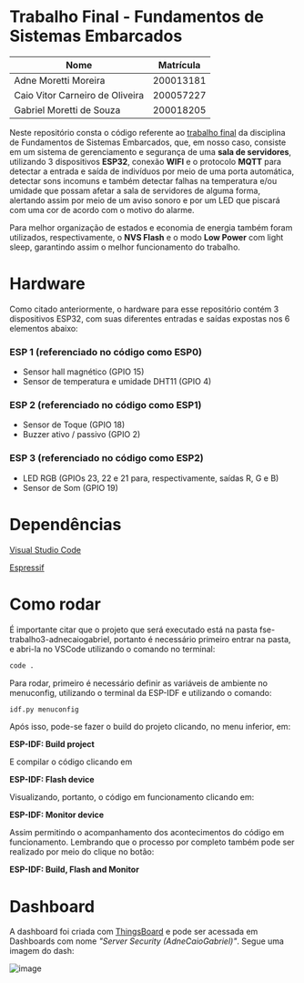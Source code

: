 # Trabalho Final - Fundamentos de Sistemas Embarcados

| Nome | Matrícula |
| ------------- | ------------- |
| Adne Moretti Moreira  | 200013181  |
| Caio Vitor Carneiro de Oliveira | 200057227 |
| Gabriel Moretti de Souza  |  200018205 |

Neste repositório consta o código referente ao [trabalho final](https://gitlab.com/fse_fga/trabalhos-2023_1/trabalho-3-2023-1) da disciplina de Fundamentos de Sistemas Embarcados, que, em nosso caso, consiste em um sistema de gerenciamento e segurança de uma **sala de servidores**, utilizando 3 dispositivos **ESP32**, conexão **WIFI** e o protocolo **MQTT** para detectar a entrada e saída de indivíduos por meio de uma porta automática, detectar sons incomuns e também detectar falhas na temperatura e/ou umidade que possam afetar a sala de servidores de alguma forma, alertando assim por meio de um aviso sonoro e por um LED que piscará com uma cor de acordo com o motivo do alarme.

Para melhor organização de estados e economia de energia também foram utilizados, respectivamente, o **NVS Flash** e o modo **Low Power** com light sleep, garantindo assim o melhor funcionamento do trabalho.

# Hardware

Como citado anteriormente, o hardware para esse repositório contém 3 dispositivos ESP32, com suas diferentes entradas e saídas expostas nos 6 elementos abaixo:

### ESP 1 (referenciado no código como ESP0)

- Sensor hall magnético (GPIO 15)
- Sensor de temperatura e umidade DHT11 (GPIO 4)

### ESP 2 (referenciado no código como ESP1)

- Sensor de Toque (GPIO 18)
- Buzzer ativo / passivo (GPIO 2)

### ESP 3 (referenciado no código como ESP2)

- LED RGB (GPIOs 23, 22 e 21 para, respectivamente, saídas R, G e B)
- Sensor de Som (GPIO 19)

# Dependências

[Visual Studio Code](https://code.visualstudio.com/)

[Espressif](https://www.espressif.com/)

# Como rodar

É importante citar que o projeto que será executado está na pasta fse-trabalho3-adnecaiogabriel, portanto é necessário primeiro entrar na pasta, e abri-la no VSCode utilizando o comando no terminal:

```bash
code .                                                                                                                              
```

Para rodar, primeiro é necessário definir as variáveis de ambiente no menuconfig, utilizando o terminal da ESP-IDF e utilizando o comando:

```bash
idf.py menuconfig                                                                                                                               
```

Após isso, pode-se fazer o build do projeto clicando, no menu inferior, em: 

**ESP-IDF: Build project**

E compilar o código clicando em

**ESP-IDF: Flash device**

Visualizando, portanto, o código em funcionamento clicando em:

**ESP-IDF: Monitor device**

Assim permitindo o acompanhamento dos acontecimentos do código em funcionamento. Lembrando que o processo por completo também pode ser realizado por meio do clique no botão:

**ESP-IDF: Build, Flash and Monitor**

# Dashboard

A dashboard foi criada com [ThingsBoard](https://thingsboard.io/) e pode ser acessada em Dashboards com nome *"Server Security (AdneCaioGabriel)"*. Segue uma imagem do dash:

![image](https://github.com/FGA-FSE/trabalho-final-2023-1-adnecaiogabriel/assets/64036847/bdbaab8e-7bce-409c-93e9-ee050d4fddc5)


